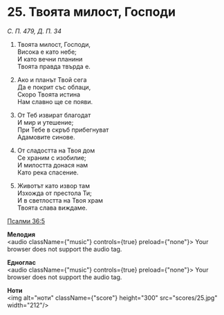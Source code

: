 # 25. Твоята милост, Господи

_С. П. 479, Д. П. 34_

1. Твоята милост, Господи,  
Висока е като небе;  
И като вечни планини  
Твоята правда твърда е.  

2. Ако и планът Твой сега  
Да е покрит със облаци,  
Скоро Твоята истина  
Нам славно ще се появи.  

3. От Теб извират благодат  
И мир и утешение;  
При Тебе в скръб прибегнуват  
Адамовите синове.  

4. От сладостта на Твоя дом  
Се храним с изобилие;  
И милостта донася нам  
Като река спасение.  

5. Животът като извор там  
Изхожда от престола Ти;  
И в светлостта на Твоя храм  
Твоята слава виждаме.

[Псалми 36:5](http://biblia.bg/index.php?k=19&g=36&s=5)

**Мелодия**  
<audio className={"music"} controls={true} preload={"none"}>
    <source src="mp3/25.mp3" type="audio/mpeg"/>
    Your browser does not support the audio tag.
</audio>

**Едноглас**  
<audio className={"music"} controls={true} preload={"none"}>
    <source src="transp/25.mp3" type="audio/mpeg"/>
    Your browser does not support the audio tag.
</audio>

**Ноти**  
<img alt="ноти" className={"score"} height="300" src="scores/25.jpg" width="212"/>
